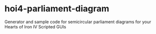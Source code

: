 # hoi4-parliament-diagram
Generator and sample code for semicircular parliament diagrams for your Hearts of Iron IV Scripted GUIs
